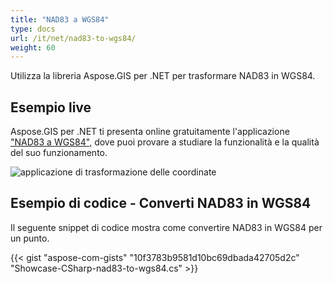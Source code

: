 ```yaml
---
title: "NAD83 a WGS84"
type: docs
url: /it/net/nad83-to-wgs84/
weight: 60
---
```


Utilizza la libreria Aspose.GIS per .NET per trasformare NAD83 in WGS84.

## **Esempio live**

Aspose.GIS per .NET ti presenta online gratuitamente l'applicazione ["NAD83 a WGS84"](https://products.aspose.app/gis/transformation/nad83-to-wgs84), dove puoi provare a studiare la funzionalità e la qualità del suo funzionamento.

![applicazione di trasformazione delle coordinate](transform-coordinates.png)

## **Esempio di codice - Converti NAD83 in WGS84**

Il seguente snippet di codice mostra come convertire NAD83 in WGS84 per un punto.

{{< gist "aspose-com-gists" "10f3783b9581d10bc69dbada42705d2c" "Showcase-CSharp-nad83-to-wgs84.cs" >}}
